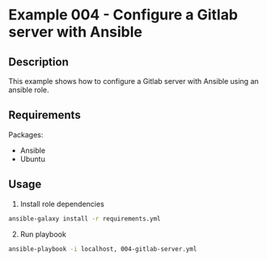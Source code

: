 # Example 004 - Configure a Gitlab server with Ansible

## Description

This example shows how to configure a Gitlab server with Ansible using an ansible role.

## Requirements

Packages:
 - Ansible
 - Ubuntu

## Usage

1. Install role dependencies

```bash
ansible-galaxy install -r requirements.yml
```

2. Run playbook

```bash
ansible-playbook -i localhost, 004-gitlab-server.yml
```
